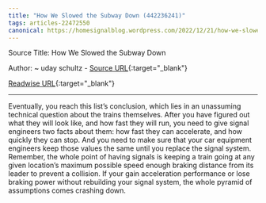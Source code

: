 ```yaml
---
title: "How We Slowed the Subway Down (442236241)"
tags: articles-22472550
canonical: https://homesignalblog.wordpress.com/2022/12/21/how-we-slowed-the-subway-down/
---
```


Source Title: How We Slowed the Subway Down

Author: ~ uday schultz - [Source URL](https://homesignalblog.wordpress.com/2022/12/21/how-we-slowed-the-subway-down/){:target="_blank"}

[Readwise URL](https://readwise.io/open/442236241){:target="_blank"}

---

Eventually, you reach this list’s conclusion, which lies in an unassuming technical question about the trains themselves. After you have figured out what they will look like, and how fast they will run, you need to give signal engineers two facts about them: how fast they can accelerate, and how quickly they can stop. And you need to make sure that your car equipment engineers keep those values the same until you replace the signal system. Remember, the whole point of having signals is keeping a train going at any given location’s maximum possible speed enough braking distance from its leader to prevent a collision. If your gain acceleration performance or lose braking power without rebuilding your signal system, the whole pyramid of assumptions comes crashing down.
